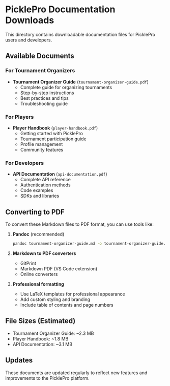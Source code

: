 # PicklePro Documentation Downloads

This directory contains downloadable documentation files for PicklePro users and developers.

## Available Documents

### For Tournament Organizers
- **Tournament Organizer Guide** (`tournament-organizer-guide.pdf`)
  - Complete guide for organizing tournaments
  - Step-by-step instructions
  - Best practices and tips
  - Troubleshooting guide

### For Players
- **Player Handbook** (`player-handbook.pdf`)
  - Getting started with PicklePro
  - Tournament participation guide
  - Profile management
  - Community features

### For Developers
- **API Documentation** (`api-documentation.pdf`)
  - Complete API reference
  - Authentication methods
  - Code examples
  - SDKs and libraries

## Converting to PDF

To convert these Markdown files to PDF format, you can use tools like:

1. **Pandoc** (recommended)
   ```bash
   pandoc tournament-organizer-guide.md -o tournament-organizer-guide.pdf --pdf-engine=xelatex
   ```

2. **Markdown to PDF converters**
   - GitPrint
   - Markdown PDF (VS Code extension)
   - Online converters

3. **Professional formatting**
   - Use LaTeX templates for professional appearance
   - Add custom styling and branding
   - Include table of contents and page numbers

## File Sizes (Estimated)
- Tournament Organizer Guide: ~2.3 MB
- Player Handbook: ~1.8 MB  
- API Documentation: ~3.1 MB

## Updates
These documents are updated regularly to reflect new features and improvements to the PicklePro platform.